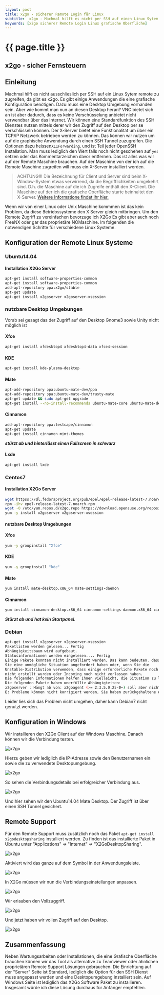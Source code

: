 ```yaml
---
layout: post
title: x2go - sicherer Remote Login für Linux
subtitle:  x2go - Machmal hilft es nicht per SSH auf einen Linux Sytem zu zugreifen. Einige Anwendungen benötigen eine grafische Oberfläche zur Konfiguration.
keywords: [x2go sicherer Remote Login Linux grafische Oberfläche]
---
```

# {{ page.title }}

## x2go - sicher Fernsteuern

## Einleitung

Machmal hilft es nicht ausschlieslich per SSH auf ein Linux Sytem remote zu zugreifen, da gibt es x2go. Es gibt einige Anwendungen die eine grafische Konfiguration benötigen. Dazu muss eine Desktop Umgebung vorhanden sein. Aber wie kommt man nun an diesen Desktop heran? VNC bietet sich an ist aber dadurch, dass es keine Verschüsselung anbietet nicht verwendbar über das Internet. Wir können eine Standardfunktion des SSH Dienstes nutzen mittels derer wir den Zugriff auf den Desktop per se verschlüsseln können. Der X-Server bietet eine Funktionalität um über ein TCP/IP Netzwerk betrieben werden zu können. Das können wir nutzen um auf die graphische Anwendung durch einen SSH Tunnel zuzugreifen. Die Optionen dazu heissen`X11Forwarding`. und ist Teil jeder OpenSSH Installation. Man muss lediglich den Wert falls noch nicht geschehen auf `yes` setzen oder das Kommentarzeichen davor entfernen. Das ist alles was wir auf der Remote Maschine brauchen. Auf der Maschine von der ich auf die Remote Maschine zugreifen will muss ein X-Server installiert werden.

> ACHTUNG!!! Die Bezeichnung für Client und Server sind beim X-Window-System etwas verwirrend, da die Begrifflichkeiten umgekehrt sind. D.h. die Maschine auf die ich Zugreife enthält den X-Client. Die Maschine auf der ich die grafische Oberfläche starte beinhaltet den X-Server. [Weitere Informatione findet ihr hier.](httpss://www.freebsd.org/doc/de_DE.ISO8859-1/books/handbook/x-understanding.html)

Wenn wir von einer Linux oder Unix Maschine kommmen ist das kein Problem, da diese Betriebssysteme den X Server gleich mitbringen. Um den Remote Zugriff zu vereinfachen bevorzuge ich X2Go Es gibt aber auch noch FreeNX oder gar das proprietäre NOMaschine. Im folgenden die notwendigen Schritte für verschiedene Linux Systeme.

## Konfiguration der Remote Linux Systeme

### Ubuntu14.04

#### Installation X2Go Server

```bash
apt-get install software-properties-common
apt-get install software-properties-common
add-apt-repository ppa:x2go/stable
apt-get update
apt-get install x2goserver x2goserver-xsession
```

### nutzbare Desktop Umgebungen

Vorab sei gesagt das der Zugriff auf den Desktop Gnome3 sowie Unity nicht möglich ist

#### Xfce

```bash
apt-get install xfdesktop4 xfdesktop4-data xfce4-session
```

#### KDE

```bash
apt-get install kde-plasma-desktop
```

#### Mate

```bash
apt-add-repository ppa:ubuntu-mate-dev/ppa
apt-add-repository ppa:ubuntu-mate-dev/trusty-mate
apt-get update && sudo apt-get upgrade
apt-get install --no-install-recommends ubuntu-mate-core ubuntu-mate-desktop
```

#### Cinnamon

```bash
add-apt-repository ppa:lestcape/cinnamon
apt-get update
apt-get install cinnamon mint-themes
```

**_stürzt ab und hinterlässt einen Fullscreen in schwarz_**

#### Lxde

```bash
apt-get install lxde
```

### Centos7

#### Installation X2Go Server

```bash
wget httpss://dl.fedoraproject.org/pub/epel/epel-release-latest-7.noarch.rpm
rpm -ihv epel-release-latest-7.noarch.rpm
wget -O /etc/yum.repos.d/x2go.repo https://download.opensuse.org/repositories/X11:/RemoteDesktop:/x2go/RHEL_6/X11:RemoteDesktop:x2go.repo
yum -y install x2goserver x2goserver-xsession
```

#### nutzbare Desktop Umgebungen

#### Xfce

```bash
yum -y groupinstall "Xfce"
```

#### KDE

```bash
yum -y groupinstall "kde"
```

#### Mate

```bash
yum install mate-desktop.x86_64 mate-settings-daemon
```

#### Cinnamon

```bash
yum install cinnamon-desktop.x86_64 cinnamon-settings-daemon.x86_64 cinnamon.x86_64 cinnamon-control-center.x86_64 cinnamon-session.x86_64
```

**_Stürzt ab und hat kein Startpanel._**  

### Debian

```bash
apt-get install x2goserver x2goserver-xsession
Paketlisten werden gelesen... Fertig
Abhängigkeitsbaum wird aufgebaut.
Statusinformationen werden eingelesen.... Fertig
Einige Pakete konnten nicht installiert werden. Das kann bedeuten, dass
Sie eine unmögliche Situation angefordert haben oder, wenn Sie die
Unstable-Distribution verwenden, dass einige erforderliche Pakete noch
nicht erstellt wurden oder Incoming noch nicht verlassen haben.
Die folgenden Informationen helfen Ihnen vielleicht, die Situation zu lösen:
Die folgenden Pakete haben unerfüllte Abhängigkeiten:
x2goserver : Hängt ab von: x2goagent (>= 2:3.5.0.25-0~) soll aber nicht installiert werden
E: Probleme können nicht korrigiert werden, Sie haben zurückgehaltene defekte Pakete.
```

Leider lies sich das Problem nicht umgehen, daher kann Debian7 nicht genutzt werden.

## Konfiguration in Windows

Wir installieren den X2Go Client auf der Windows Maschine. Danach können wir die Verbindung testen.

![x2go](https://s.elastic2ls.com/wp-content/uploads/2018/02/27213751/x2go_001-550x666-248x300.png)

Hierzu geben wir lediglich die IP-Adresse sowie den Benutzernamen ein sowie die zu verwendete Desktopumgebung.

![x2go](https://s.elastic2ls.com/wp-content/uploads/2018/02/27213812/x2go_003-550x231-300x126.png)

So sehen die Verbindungsdetails bei erfolgreicher Verbindung aus.

![x2go](https://s.elastic2ls.com/wp-content/uploads/2018/02/27213836/x2go_RS_003-550x470-300x235.png)

Und hier sehen wir den Ubuntu14.04 Mate Desktop. Der Zugriff ist über einen SSH Tunnel gesichert.

## Remote Support

Für den Remote Support muss zusätzlich noch das Paket `apt-get install x2godesktopsharing` installiert werden. Zu finden ist das installierte Paket in Ubuntu unter "Applications" => "Internet" => "X2GoDesktopSharing".

![x2go](https://s.elastic2ls.com/wp-content/uploads/2018/02/27213901/x2go_RS_002-550x470-300x256.png)

Aktiviert wird das ganze auf dem Symbol in der Anwendungsleiste.

![x2go](https://s.elastic2ls.com/wp-content/uploads/2018/02/27213933/x2go_RS_002-550x4701-300x256.png)

In X2Go müssen wir nun die Verbindungseinstellungen anpassen.

![x2go](https://s.elastic2ls.com/wp-content/uploads/2018/02/27214000/x2go_RS_003-550x666-248x300.png)

Wir erlauben den Vollzuggriff.

![x2go](https://s.elastic2ls.com/wp-content/uploads/2018/02/27214019/x2go_RS_004-550x300-300x164.png)

Und jetzt haben wir vollen Zugriff auf den Desktop.

![x2go](https://s.elastic2ls.com/wp-content/uploads/2018/02/27214039/x2go_RS_005-550x300-300x164.png)

## Zusammenfassung

Neben Wartungsarbeiten oder Installationen, die eine Grafische Oberfläche brauchen können wir das Tool als alternative zu Teamviewer oder ähnlichen proprietären Remote Support Lösungen gebrauchen. Die Einrichtung auf der "Server" Seite ist Standard, lediglich die Option für den SSH Dienst muss angepasst werden und eine Desktopumgebung installiert sein. Auf Windows Seite ist lediglich das X2Go Software Paket zu installieren. Insgesamt würde ich diese Lösung durchaus für Anfänger empfehlen.
